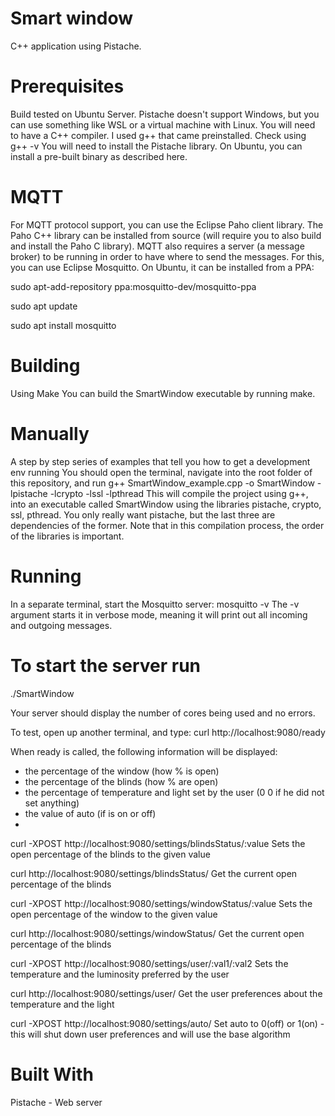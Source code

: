 

# Smart window 
 C++ application using Pistache.

# Prerequisites
Build tested on Ubuntu Server. Pistache doesn't support Windows, but you can use something like WSL or a virtual machine with Linux.
You will need to have a C++ compiler. I used g++ that came preinstalled. Check using g++ -v
You will need to install the Pistache library. On Ubuntu, you can install a pre-built binary as described here.
 
# MQTT
For MQTT protocol support, you can use the Eclipse Paho client library. The Paho C++ library can be installed from source (will require you to also build and install the Paho C library).
MQTT also requires a server (a message broker) to be running in order to have where to send the messages. For this, you can use Eclipse Mosquitto. On Ubuntu, it can be installed from a PPA:

sudo apt-add-repository ppa:mosquitto-dev/mosquitto-ppa

sudo apt update

sudo apt install mosquitto
 
# Building
Using Make
You can build the SmartWindow executable by running make.

# Manually
A step by step series of examples that tell you how to get a development env running
You should open the terminal, navigate into the root folder of this repository, and run
g++ SmartWindow_example.cpp -o SmartWindow -lpistache -lcrypto -lssl -lpthread
This will compile the project using g++, into an executable called SmartWindow using the libraries pistache, crypto, ssl, pthread. You only really want pistache, but the last three are dependencies of the former. Note that in this compilation process, the order of the libraries is important.

# Running
In a separate terminal, start the Mosquitto server:
mosquitto -v
The -v argument starts it in verbose mode, meaning it will print out all incoming and outgoing messages.

# To start the server run
./SmartWindow

Your server should display the number of cores being used and no errors.

To test, open up another terminal, and type:
curl http://localhost:9080/ready

When ready is called, the following information will be displayed:
- the percentage of the window (how % is open)
- the percentage of the blinds (how % are open)
- the percentage of temperature and light set by the user (0 0  if he did not set anything)
- the value of auto (if is on or off)
- 
curl -XPOST http://localhost:9080/settings/blindsStatus/:value
Sets the open percentage of the blinds to the given value

curl http://localhost:9080/settings/blindsStatus/
Get the current open percentage of the blinds

curl -XPOST http://localhost:9080/settings/windowStatus/:value
Sets the open percentage of the window to the given value

curl http://localhost:9080/settings/windowStatus/
Get the current open percentage of the blinds

curl -XPOST http://localhost:9080/settings/user/:val1/:val2
Sets the temperature and the luminosity preferred by the user 

curl http://localhost:9080/settings/user/
Get the user preferences about the temperature and the light

curl -XPOST http://localhost:9080/settings/auto/
Set auto to 0(off) or 1(on) - this will shut down user preferences and will use the base algorithm

# Built With
Pistache - Web server

